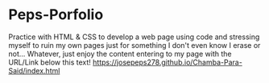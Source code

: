 # Peps-Porfolio
Practice with HTML & CSS to develop a web page using code and stressing myself to ruin my own pages just for something I don't even know I erase or not...
Whatever, just enjoy the content entering to my page with the URL/Link below this text!
https://josepeps278.github.io/Chamba-Para-Said/index.html
